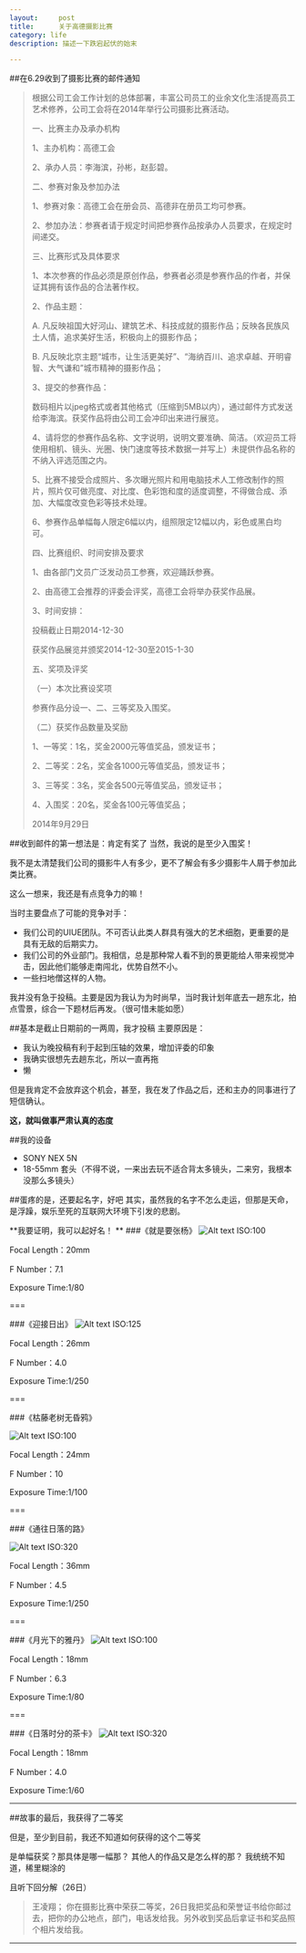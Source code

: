 ```yaml
---
layout:     post
title:      关于高德摄影比赛
category: life
description: 描述一下跌宕起伏的始末

---
```




##在6.29收到了摄影比赛的邮件通知

> 根据公司工会工作计划的总体部署，丰富公司员工的业余文化生活提高员工艺术修养，公司工会将在2014年举行公司摄影比赛活动。
> 
> 一、比赛主办及承办机构
> 
> 1、主办机构：高德工会
> 
> 2、承办人员：李海滨，孙彬，赵彭碧。
> 
> 二、参赛对象及参加办法
> 
> 1、参赛对象：高德工会在册会员、高德非在册员工均可参赛。
> 
> 2、参加办法：参赛者请于规定时间把参赛作品按承办人员要求，在规定时间递交。
> 
> 三、比赛形式及具体要求
> 
> 1、本次参赛的作品必须是原创作品，参赛者必须是参赛作品的作者，并保证其拥有该作品的合法著作权。
> 
> 2、作品主题：
> 
> A. 凡反映祖国大好河山、建筑艺术、科技成就的摄影作品；反映各民族风土人情，追求美好生活，积极向上的摄影作品；
> 
> B. 凡反映北京主题“城市，让生活更美好”、“海纳百川、追求卓越、开明睿智、大气谦和”城市精神的摄影作品；
> 
> 3、提交的参赛作品：
> 
> 数码相片以jpeg格式或者其他格式（压缩到5MB以内），通过邮件方式发送给李海滨。获奖作品将由公司工会冲印出来进行展览。
> 
> 4、请将您的参赛作品名称、文字说明，说明文要准确、简洁。（欢迎员工将使用相机、镜头、光圈、快门速度等技术数据一并写上）未提供作品名称的不纳入评选范围之内。
> 
> 5、比赛不接受合成照片、多次曝光照片和用电脑技术人工修改制作的照片，照片仅可做亮度、对比度、色彩饱和度的适度调整，不得做合成、添加、大幅度改变色彩等技术处理。
> 
> 6、参赛作品单幅每人限定6幅以内，组照限定12幅以内，彩色或黑白均可。
> 
> 四、比赛组织、时间安排及要求
> 
> 1、由各部门文员广泛发动员工参赛，欢迎踊跃参赛。
> 
> 2、由高德工会推荐的评委会评奖，高德工会将举办获奖作品展。
> 
> 3、时间安排：
> 
> 投稿截止日期2014-12-30
> 
> 获奖作品展览并颁奖2014-12-30至2015-1-30
> 
> 五、奖项及评奖
> 
> （一）本次比赛设奖项
> 
> 参赛作品分设一、二、三等奖及入围奖。
> 
> （二）获奖作品数量及奖励
> 
> 1、一等奖：1名，奖金2000元等值奖品，颁发证书；
> 
> 2、二等奖：2名，奖金各1000元等值奖品，颁发证书；
> 
> 3、三等奖：3名，奖金各500元等值奖品，颁发证书；
> 
> 4、入围奖：20名，奖金各100元等值奖品；
> 
> 2014年9月29日


##收到邮件的第一想法是：肯定有奖了
当然，我说的是至少入围奖！

我不是太清楚我们公司的摄影牛人有多少，更不了解会有多少摄影牛人屑于参加此类比赛。

这么一想来，我还是有点竞争力的嘛！

当时主要盘点了可能的竞争对手：

*	我们公司的UIUE团队。不可否认此类人群具有强大的艺术细胞，更重要的是具有无敌的后期实力。
*	我们公司的外业部门。我相信，总是那种常人看不到的景更能给人带来视觉冲击，因此他们能够走南闯北，优势自然不小。
*	一些扫地僧这样的人物。

我并没有急于投稿。主要是因为我认为为时尚早，当时我计划年底去一趟东北，拍点雪景，综合一下题材后再发。（很可惜未能如愿）

##基本是截止日期前的一两周，我才投稿
主要原因是：

*	我认为晚投稿有利于起到压轴的效果，增加评委的印象
*	我确实很想先去趟东北，所以一直再拖
*	懒

但是我肯定不会放弃这个机会，甚至，我在发了作品之后，还和主办的同事进行了短信确认。

**这，就叫做事严肃认真的态度**

##我的设备

*	SONY NEX 5N
*	18-55mm 套头（不得不说，一来出去玩不适合背太多镜头，二来穷，我根本没那么多镜头）

##蛋疼的是，还要起名字，好吧
其实，虽然我的名字不怎么走运，但那是天命，是浮躁，娱乐至死的互联网大环境下引发的悲剧。

**我要证明，我可以起好名！
**
###《就是要张杨》
![Alt text](http://ww4.sinaimg.cn/mw690/75d2198djw1eokpibgfhaj23sg2ioe8g.jpg)
ISO:100

Focal Length：20mm

F Number：7.1

Exposure Time:1/80


===

###《迎接日出》
![Alt text](http://ww1.sinaimg.cn/mw690/75d2198djw1eokphbz2gxj23sg2iou0z.jpg)
ISO:125

Focal Length：26mm

F Number：4.0

Exposure Time:1/250

===

###《枯藤老树无昏鸦》

![Alt text](http://ww2.sinaimg.cn/mw690/75d2198djw1eokph3eovwj23sg2io4qw.jpg)
ISO:100

Focal Length：24mm

F Number：10

Exposure Time:1/100

===

###《通往日落的路》

![Alt text](http://ww3.sinaimg.cn/mw690/75d2198djw1eokpgm2q8yj23sg2io1l2.jpg)
ISO:320

Focal Length：36mm

F Number：4.5

Exposure Time:1/250

===

###《月光下的雅丹》
![Alt text](http://ww1.sinaimg.cn/mw690/75d2198djw1eokpg8tya3j23nq2fjx6v.jpg)
ISO:100

Focal Length：18mm

F Number：6.3

Exposure Time:1/80

===

###《日落时分的茶卡》
![Alt text](http://ww1.sinaimg.cn/mw690/75d2198djw1eokpfrexi4j23oe2fzx6w.jpg)
ISO:320

Focal Length：18mm

F Number：4.0

Exposure Time:1/60

---

##故事的最后，我获得了二等奖

但是，至少到目前，我还不知道如何获得的这个二等奖

是单幅获奖？那具体是哪一幅那？
其他人的作品又是怎么样的那？
我统统不知道，稀里糊涂的

且听下回分解（26日）

>   王凌翔；   你在摄影比赛中荣获二等奖，26日我把奖品和荣誉证书给你邮过去，把你的办公地点，部门，电话发给我。另外收到奖品后拿证书和奖品照个相片发给我。


---


